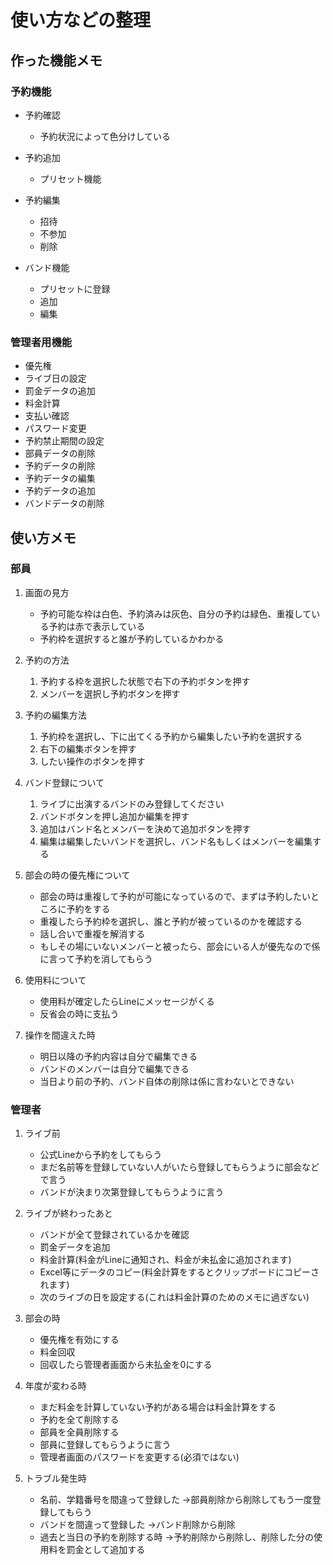 # 使い方などの整理  

## 作った機能メモ  

### 予約機能　　  

* 予約確認  
  * 予約状況によって色分けしている  
* 予約追加  
  * プリセット機能  
* 予約編集  
  * 招待  
  * 不参加  
  * 削除  

* バンド機能  
  * プリセットに登録  
  * 追加  
  * 編集  

### 管理者用機能  

* 優先権
* ライブ日の設定
* 罰金データの追加
* 料金計算
* 支払い確認
* パスワード変更
* 予約禁止期間の設定
* 部員データの削除
* 予約データの削除
* 予約データの編集
* 予約データの追加
* バンドデータの削除

## 使い方メモ  

### 部員  

1. 画面の見方  
   * 予約可能な枠は白色、予約済みは灰色、自分の予約は緑色、重複している予約は赤で表示している
   * 予約枠を選択すると誰が予約しているかわかる

2. 予約の方法  
   1. 予約する枠を選択した状態で右下の予約ボタンを押す
   2. メンバーを選択し予約ボタンを押す

3. 予約の編集方法
   1. 予約枠を選択し、下に出てくる予約から編集したい予約を選択する
   2. 右下の編集ボタンを押す
   3. したい操作のボタンを押す

4. バンド登録について
   1. ライブに出演するバンドのみ登録してください
   2. バンドボタンを押し追加か編集を押す
   3. 追加はバンド名とメンバーを決めて追加ボタンを押す
   4. 編集は編集したいバンドを選択し、バンド名もしくはメンバーを編集する

5. 部会の時の優先権について
   * 部会の時は重複して予約が可能になっているので、まずは予約したいところに予約をする
   * 重複したら予約枠を選択し、誰と予約が被っているのかを確認する
   * 話し合いで重複を解消する
   * もしその場にいないメンバーと被ったら、部会にいる人が優先なので係に言って予約を消してもらう

6. 使用料について
   * 使用料が確定したらLineにメッセージがくる
   * 反省会の時に支払う

7. 操作を間違えた時
   * 明日以降の予約内容は自分で編集できる
   * バンドのメンバーは自分で編集できる
   * 当日より前の予約、バンド自体の削除は係に言わないとできない

### 管理者

1. ライブ前
   * 公式Lineから予約をしてもらう
   * まだ名前等を登録していない人がいたら登録してもらうように部会などで言う
   * バンドが決まり次第登録してもらうように言う

2. ライブが終わったあと
   * バンドが全て登録されているかを確認
   * 罰金データを追加
   * 料金計算(料金がLineに通知され、料金が未払金に追加されます)
   * Excel等にデータのコピー(料金計算をするとクリップボードにコピーされます)
   * 次のライブの日を設定する(これは料金計算のためのメモに過ぎない)

3. 部会の時
   * 優先権を有効にする
   * 料金回収
   * 回収したら管理者画面から未払金を0にする

4. 年度が変わる時
   * まだ料金を計算していない予約がある場合は料金計算をする
   * 予約を全て削除する
   * 部員を全員削除する
   * 部員に登録してもらうように言う
   * 管理者画面のパスワードを変更する(必須ではない)

5. トラブル発生時
   * 名前、学籍番号を間違って登録した →部員削除から削除してもう一度登録してもらう
   * バンドを間違って登録した →バンド削除から削除
   * 過去と当日の予約を削除する時 →予約削除から削除し、削除した分の使用料を罰金として追加する
